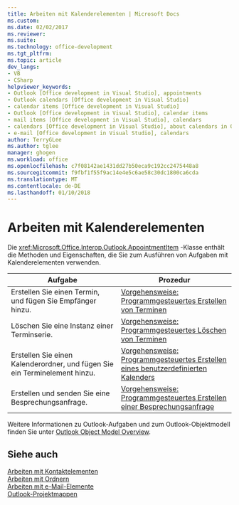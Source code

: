 ```yaml
---
title: Arbeiten mit Kalenderelementen | Microsoft Docs
ms.custom: 
ms.date: 02/02/2017
ms.reviewer: 
ms.suite: 
ms.technology: office-development
ms.tgt_pltfrm: 
ms.topic: article
dev_langs:
- VB
- CSharp
helpviewer_keywords:
- Outlook [Office development in Visual Studio], appointments
- Outlook calendars [Office development in Visual Studio]
- calendar items [Office development in Visual Studio]
- Outlook [Office development in Visual Studio], calendar items
- mail items [Office development in Visual Studio], calendars
- calendars [Office development in Visual Studio], about calendars in Outlook
- e-mail [Office development in Visual Studio], calendars
author: TerryGLee
ms.author: tglee
manager: ghogen
ms.workload: office
ms.openlocfilehash: c7f08142ae1431dd27b50eca9c192cc2475448a8
ms.sourcegitcommit: f9fbf1f55f9ac14e4e5c6ae58c30dc1800ca6cda
ms.translationtype: MT
ms.contentlocale: de-DE
ms.lasthandoff: 01/10/2018
---
```

# <a name="working-with-calendar-items"></a>Arbeiten mit Kalenderelementen
  Die <xref:Microsoft.Office.Interop.Outlook.AppointmentItem> -Klasse enthält die Methoden und Eigenschaften, die Sie zum Ausführen von Aufgaben mit Kalenderelementen verwenden.  
  
|Aufgabe|Prozedur|  
|----------|---------------|  
|Erstellen Sie einen Termin, und fügen Sie Empfänger hinzu.|[Vorgehensweise: Programmgesteuertes Erstellen von Terminen](../vsto/how-to-programmatically-create-appointments.md)|  
|Löschen Sie eine Instanz einer Terminserie.|[Vorgehensweise: Programmgesteuertes Löschen von Terminen](../vsto/how-to-programmatically-delete-appointments.md)|  
|Erstellen Sie einen Kalenderordner, und fügen Sie ein Terminelement hinzu.|[Vorgehensweise: Programmgesteuertes Erstellen eines benutzerdefinierten Kalenders](../vsto/how-to-programmatically-create-a-custom-calendar.md)|  
|Erstellen und senden Sie eine Besprechungsanfrage.|[Vorgehensweise: Programmgesteuertes Erstellen einer Besprechungsanfrage](../vsto/how-to-programmatically-create-a-meeting-request.md)|  
  
 Weitere Informationen zu Outlook-Aufgaben und zum Outlook-Objektmodell finden Sie unter [Outlook Object Model Overview](../vsto/outlook-object-model-overview.md).  
  
## <a name="see-also"></a>Siehe auch  
 [Arbeiten mit Kontaktelementen](../vsto/working-with-contact-items.md)   
 [Arbeiten mit Ordnern](../vsto/working-with-folders.md)   
 [Arbeiten mit e-Mail-Elemente](../vsto/working-with-mail-items.md)   
 [Outlook-Projektmappen](../vsto/outlook-solutions.md)  
  
  